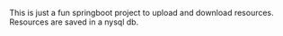 This is just a fun springboot project to upload and download resources. Resources are saved in a nysql db.
